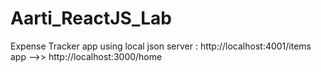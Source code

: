 # Aarti_ReactJS_Lab
Expense Tracker app
using local json server : http://localhost:4001/items
app -->>  http://localhost:3000/home
